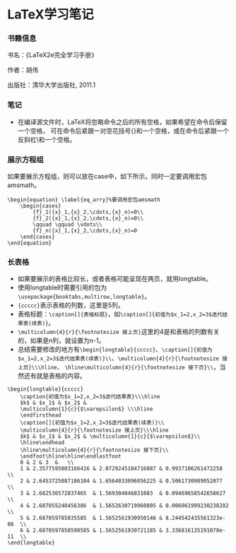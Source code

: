 # LaTeX学习笔记
### 书籍信息
书名：《LaTeX2e完全学习手册》

作者：胡伟 

出版社：清华大学出版社, 2011.1
### 笔记
* 在编译源文件时，LaTeX将忽略命令之后的所有空格，如果希望在命令后保留一个空格，
可在命令后紧跟一对空花括号{}和一个空格，或在命令后紧跟一个反斜杠\和一个空格。

### 展示方程组
如果要展示方程组，则可以放在case中，如下所示。同时一定要调用宏包amsmath。
```
\begin{equation} \label{eq_arry}%要调用宏包amsmath
	\begin{cases}
		{f}_1({x}_1,{x}_2,\cdots,{x}_n)=0\\
		{f}_2({x}_1,{x}_2,\cdots,{x}_n)=0\\
		\qquad \qquad \vdots\\
		{f}_n({x}_1,{x}_2,\cdots,{x}_n)=0
	\end{cases}	
\end{equation}
```
### 长表格
* 如果要展示的表格比较长，或者表格可能呈现在两页，就用longtable。 
* 使用longtable时需要引用的包为`\usepackage{booktabs,multirow,longtable}`。  
* `{ccccc}`表示表格的列数，这里是5列。 
* 表格标题：`\caption[]{表格标题}`，如`\caption[]{初值为$x_1=2,x_2=3$迭代结果表(续表)}`。
* `\multicolumn{4}{r}{\footnotesize 接上页}`这里的4是和表格的列数有关的，如果是n列，就设置为n-1。 
* 总结需要修改的地方有`\begin{longtable}{ccccc}`、`\caption[]{初值为$x_1=2,x_2=3$迭代结果表(续表)}\\`、`\multicolumn{4}{r}{\footnotesize 接上页}\\\hline`、
`\hline\multicolumn{4}{r}{\footnotesize 接下页}\\`，当然还有就是表格的内容。

```
\begin{longtable}{ccccc}
    \caption{初值为$x_1=2,x_2=3$迭代结果表}\\\hline
    $k$ & $x_1$ & $x_2$ & 
    \multicolumn{1}{c}{$\varepsilon$} \\\hline
    \endfirsthead
    \caption[]{初值为$x_1=2,x_2=3$迭代结果表(续表)}\\
    \multicolumn{4}{r}{\footnotesize 接上页}\\\hline
    $k$ & $x_1$ & $x_2$ & \multicolumn{1}{c}{$\varepsilon$}\\
    \hline\endhead
    \hline\multicolumn{4}{r}{\footnotesize 接下页}\\
    \endfoot\hline\hline\endlastfoot
    0 & 2 & 3  &   \\
    1 & 2.3577595003166416 & 2.0729245184716087 & 0.9937106261472258  \\
    2 & 2.6453725887186104 & 1.6564033096056225 & 0.5061730989052077  \\
    3 & 2.682536572837465  & 1.569304046831083  & 0.09469658542658627  \\
    4 & 2.687055240456386  & 1.5652630719960805 & 0.006061999230238282  \\
    5 & 2.687059785035585  & 1.5652561930950146 & 8.244542435561323e-06  \\
    6 & 2.6870597850598585 & 1.5652561930721185 & 3.336816135191078e-11  \\
\end{longtable}
```
